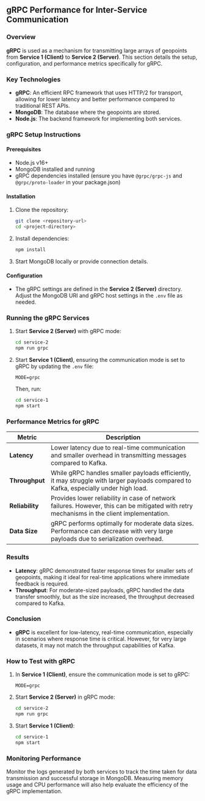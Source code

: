 ## gRPC Performance for Inter-Service Communication

### Overview

**gRPC** is used as a mechanism for transmitting large arrays of geopoints from **Service 1 (Client)** to **Service 2 (Server)**. This section details the setup, configuration, and performance metrics specifically for gRPC.

### Key Technologies

- **gRPC**: An efficient RPC framework that uses HTTP/2 for transport, allowing for lower latency and better performance compared to traditional REST APIs.
- **MongoDB**: The database where the geopoints are stored.
- **Node.js**: The backend framework for implementing both services.

### gRPC Setup Instructions

#### Prerequisites

- Node.js v16+
- MongoDB installed and running
- gRPC dependencies installed (ensure you have `@grpc/grpc-js` and `@grpc/proto-loader` in your package.json)

#### Installation

1. Clone the repository:

   ```bash
   git clone <repository-url>
   cd <project-directory>
   ```

2. Install dependencies:

   ```bash
   npm install
   ```

3. Start MongoDB locally or provide connection details.

#### Configuration

- The gRPC settings are defined in the **Service 2 (Server)** directory. Adjust the MongoDB URI and gRPC host settings in the `.env` file as needed.

### Running the gRPC Services

1. Start **Service 2 (Server)** with gRPC mode:

   ```bash
   cd service-2
   npm run grpc
   ```

2. Start **Service 1 (Client)**, ensuring the communication mode is set to gRPC by updating the `.env` file:

   ```
   MODE=grpc
   ```

   Then, run:

   ```bash
   cd service-1
   npm start
   ```

### Performance Metrics for gRPC

| Metric          | Description                                                                                                                                |
| --------------- | ------------------------------------------------------------------------------------------------------------------------------------------ |
| **Latency**     | Lower latency due to real-time communication and smaller overhead in transmitting messages compared to Kafka.                              |
| **Throughput**  | While gRPC handles smaller payloads efficiently, it may struggle with larger payloads compared to Kafka, especially under high load.       |
| **Reliability** | Provides lower reliability in case of network failures. However, this can be mitigated with retry mechanisms in the client implementation. |
| **Data Size**   | gRPC performs optimally for moderate data sizes. Performance can decrease with very large payloads due to serialization overhead.          |

### Results

- **Latency**: gRPC demonstrated faster response times for smaller sets of geopoints, making it ideal for real-time applications where immediate feedback is required.
- **Throughput**: For moderate-sized payloads, gRPC handled the data transfer smoothly, but as the size increased, the throughput decreased compared to Kafka.

### Conclusion

- **gRPC** is excellent for low-latency, real-time communication, especially in scenarios where response time is critical. However, for very large datasets, it may not match the throughput capabilities of Kafka.

### How to Test with gRPC

1. In **Service 1 (Client)**, ensure the communication mode is set to gRPC:

   ```
   MODE=grpc
   ```

2. Start **Service 2 (Server)** in gRPC mode:

   ```bash
   cd service-2
   npm run grpc
   ```

3. Start **Service 1 (Client)**:

   ```bash
   cd service-1
   npm start
   ```

### Monitoring Performance

Monitor the logs generated by both services to track the time taken for data transmission and successful storage in MongoDB. Measuring memory usage and CPU performance will also help evaluate the efficiency of the gRPC implementation.

